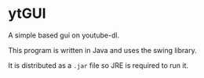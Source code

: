 # ytGUI
A simple based gui on youtube-dl.

This program is written in Java and uses the swing library.

It is distributed as a `.jar` file so JRE is required to run it.
